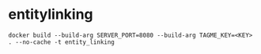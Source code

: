 # entitylinking

```
docker build --build-arg SERVER_PORT=8080 --build-arg TAGME_KEY=<KEY> . --no-cache -t entity_linking
```